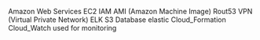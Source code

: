 Amazon Web Services
EC2
IAM
AMI (Amazon Machine Image)
Rout53
VPN (Virtual Private Network) 
ELK 
S3 Database
elastic 
Cloud_Formation 
Cloud_Watch used for monitoring
